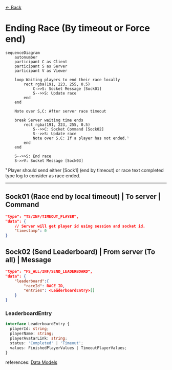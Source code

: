 [<- Back](../index.md)

# Ending Race (By timeout or Force end)

```mermaid
sequenceDiagram
    autonumber
    participant C as Client
    participant S as Server
    participant V as Viewer

    loop Waiting players to end their race locally
        rect rgba(191, 223, 255, 0.5)
            C->>S: Socket Message [Sock01]
            S-->>S: Update race
        end
    end

    Note over S,C: After server race timeout

    break Server waiting time ends
        rect rgba(191, 223, 255, 0.5)
            S-->>C: Socket Command [Sock02]
            S-->>S: Update race
            Note over S,C: If a player has not ended.¹
        end
    end

    S-->>S: End race
    S->>V: Socket Message [Sock03]
```

¹ Player should send either [Sock1] (end by timeout) or race text completed type log to consider as race ended.

---

## Sock01 (Race end by local timeout) | To server | Command

```json
"type": "TS/INF/TIMEOUT_PLAYER",
"data": {
    // Server will get player id using session and socket id.
    "timestamp": 0
}
```

## Sock02 (Send Leaderboard) | From server (To all) | Message

```json
"type": "FS_ALL/INF/SEND_LEADERBOARD",
"data": {
    "leaderboard":{
        "raceId": RACE_ID,
        "entries": <LeaderboardEntry>[]
    }
}
```

### **LeaderboardEntry**

```ts
interface LeaderboardEntry {
  playerId: string;
  playerName: string;
  playerAvatarLink: string;
  status: 'Completed' | 'Timeout';
  values: FinishedPlayerValues | TimeoutPlayerValues;
}
```

references: [Data Models](../../../../libs/models/src/lib/sockets)

